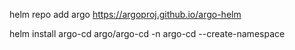 helm repo add argo https://argoproj.github.io/argo-helm

helm install argo-cd argo/argo-cd -n argo-cd --create-namespace